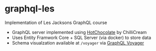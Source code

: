 # graphql-les
Implementation of Les Jacksons GraphQL course

- GraphQL server implemented using [HotChocolate](https://chillicream.com/docs/hotchocolate) by ChilliCream
- Uses Entity Framwork Core + SQL Server (via docker) to store data
- Schema visualzation available at `/voyager` via [GraphQL Voyager](https://github.com/APIs-guru/graphql-voyager)
